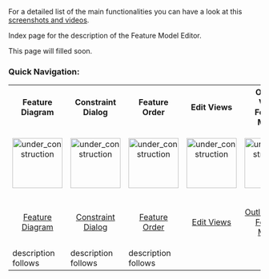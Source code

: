 For a detailed list of the main functionalities you can have a look at this [screenshots and videos](http://wwwiti.cs.uni-magdeburg.de/iti_db/research/featureide/#screenshots).

Index page for the description of the Feature Model Editor.

This page will filled soon.

### Quick Navigation:

<table>
	<tr>
		<th>
			Feature Diagram
		</th>
		<th>
			Constraint Dialog
		</th>
		<th>
			Feature Order
		</th>
		<th>
			Edit Views
		</th>
		<th>
			Outline View: Feature Model
		</th>
	</tr>
	<tr>
		<td width="128px">
			<p align="center">
				<img height="100" width="100" alt="under_construction" src="https://github.com/tthuem/FeatureIDE/wiki/Assets/Home/under_construction.png">
			</p>
		</td>
		<td width="128px">
			<p align="center">
				<img height="100" width="100" alt="under_construction" src="https://github.com/tthuem/FeatureIDE/wiki/Assets/Home/under_construction.png">
			</p>
		</td>
		<td width="128px">
			<p align="center">
				<img height="100" width="100" alt="under_construction" src="https://github.com/tthuem/FeatureIDE/wiki/Assets/Home/under_construction.png">
			</p>
		</td>
		<td width="128px">
			<p align="center">
				<img height="100" width="100" alt="under_construction" src="https://github.com/tthuem/FeatureIDE/wiki/Assets/Home/under_construction.png">
			</p>
		</td>
		<td width="128px">
			<p align="center">
				<img height="100" width="100" alt="under_construction" src="https://github.com/tthuem/FeatureIDE/wiki/Assets/Home/under_construction.png">
			</p>
		</td>
	</tr>
	<tr>
		<td>
			<p align="center">
				<a href="/tthuem/FeatureIDE/wiki/Feature-Diagram-[SPL-Dev]">Feature Diagram</a>
			</p>
		</td>
		<td>
			<p align="center">
				<a href="/tthuem/FeatureIDE/wiki/Constraint-Dialog-[SPL-Dev]">Constraint Dialog</a>
			</p>
		</td>
		<td>
			<p align="center">
				<a href="/tthuem/FeatureIDE/wiki/Feature-Order-[SPL-Dev]">Feature Order</a>
			</p>
		</td>
		<td>
			<p align="center">
				<a href="/tthuem/FeatureIDE/wiki/Edit-Views-[SPL-Dev]">Edit Views</a>
			</p>
		</td>
		<td>
			<p align="center">
				<a href="/tthuem/FeatureIDE/wiki/Outline-View-Feature-Model-[SPL-Dev]">Outline View: Feature Model</a>
			</p>
		</td>
	</tr>
	<tr>
		<td>
			description follows
		</td>
		<td>
			description follows
		</td>
		<td>
			description follows
		</td>
	</tr>
</table>
